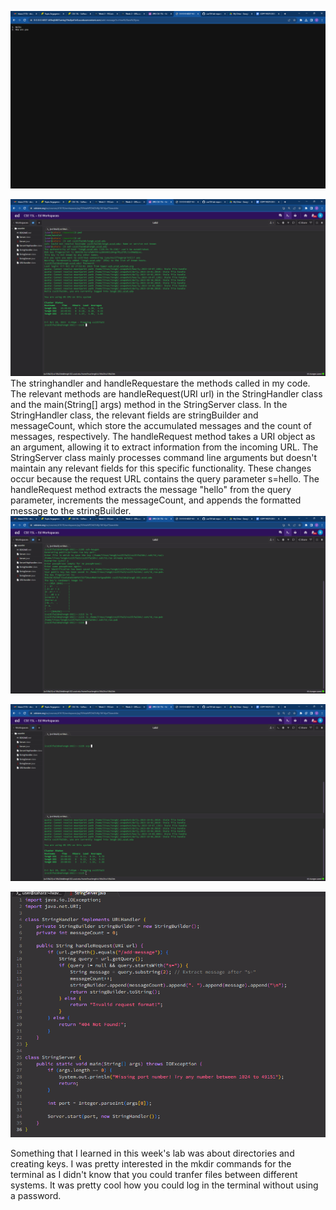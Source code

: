 ![Image](Screenshot1.png)

![Image](Screenshot2.png)
The stringhandler and handleRequestare the methods called in my code. 
The relevant methods are handleRequest(URI url) in the StringHandler class and the main(String[] args) method in the StringServer class.
In the StringHandler class, the relevant fields are stringBuilder and messageCount, which store the accumulated messages and the count of messages, respectively. The handleRequest method takes a URI object as an argument, allowing it to extract information from the incoming URL. The StringServer class mainly processes command line arguments but doesn't maintain any relevant fields for this specific functionality.
These changes occur because the request URL contains the query parameter s=hello. The handleRequest method extracts the message "hello" from the query parameter, increments the messageCount, and appends the formatted message to the stringBuilder.
![Image](Screenshot3.png)

![Image](Screenshot4.png)

![Image](Screenshot5.png)

Something that I learned in this week's lab was about directories and creating keys. I was pretty interested in the mkdir commands for the terminal as I didn't know that you could tranfer files between different systems. It was pretty cool how you could log in the terminal without using a password. 
